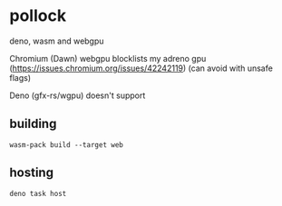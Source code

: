 # pollock

deno, wasm and webgpu

Chromium (Dawn) webgpu blocklists my adreno gpu (https://issues.chromium.org/issues/42242119)
(can avoid with unsafe flags)

Deno (gfx-rs/wgpu) doesn't support

## building
`wasm-pack build --target web`

## hosting
`deno task host`

